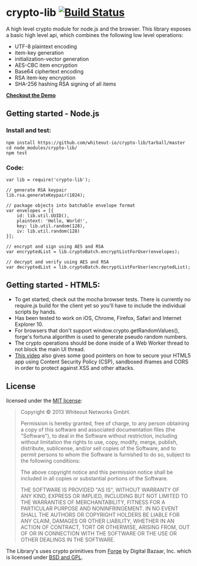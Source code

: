 crypto-lib [![Build Status](https://travis-ci.org/whiteout-io/crypto-lib.png?branch=master)](https://travis-ci.org/whiteout-io/crypto-lib)
==========

A high level crypto module for node.js and the browser. This library exposes a basic high level api, which combines the following low level operations:

* UTF-8 plaintext encoding
* item-key generation
* initialization-vector generation
* AES-CBC item encryption
* Base64 ciphertext encoding
* RSA item-key encryption
* SHA-256 hashing RSA signing of all items

**[Checkout the Demo](http://whiteout-io.github.io/crypto-lib/test/index.html)**


## Getting started - Node.js

### Install and test:

	npm install https://github.com/whiteout-io/crypto-lib/tarball/master
	cd node_modules/crypto-lib/
	npm test

### Code:

	var lib = require('crypto-lib');

	// generate RSA keypair
	lib.rsa.generateKeypair(1024);

	// package objects into batchable envelope format
	var envelopes = [{
		id: lib.util.UUID(),
		plaintext: 'Hello, World!',
		key: lib.util.random(128),
		iv: lib.util.random(128)
	}];

	// encrypt and sign using AES and RSA
	var encryptedList = lib.cryptoBatch.encryptListForUser(envelopes);

	// decrypt and verify using AES and RSA
	var decryptedList = lib.cryptoBatch.decryptListForUser(encryptedList);


## Getting started - HTML5:

* To get started, check out the mocha browser tests. There is currently no require.js build for the client yet so you'll have to include the individual scripts by hands.
* Has been tested to work on iOS, Chrome, Firefox, Safari and Internet Explorer 10.
* For browsers that don't support window.crypto.getRandomValues(), forge's fortuna algorithm is used to generate pseudo random numbers.
* The crypto operations should be done inside of a Web Worker thread to not block the main UI thread.
* [This video](http://www.youtube.com/watch?v=WljJ5guzcLs&feature=share&list=PLBNz3Grrh0qUDwpT0G_1zt9n_uOuan920) also gives some good pointers on how to secure your HTML5 app using Content Security Policy (CSP), sandboxed iframes and CORS in order to protect against XSS and other attacks.


## License

licensed under the [MIT license](http://opensource.org/licenses/MIT):

> Copyright &copy; 2013 Whiteout Networks GmbH.
>
> Permission is hereby granted, free of charge, to any person
> obtaining a copy of this software and associated documentation files
> (the "Software"), to deal in the Software without restriction,
> including without limitation the rights to use, copy, modify, merge,
> publish, distribute, sublicense, and/or sell copies of the Software,
> and to permit persons to whom the Software is furnished to do so,
> subject to the following conditions:
>
> The above copyright notice and this permission notice shall be
> included in all copies or substantial portions of the Software.
>
> THE SOFTWARE IS PROVIDED "AS IS", WITHOUT WARRANTY OF ANY KIND,
> EXPRESS OR IMPLIED, INCLUDING BUT NOT LIMITED TO THE WARRANTIES OF
> MERCHANTABILITY, FITNESS FOR A PARTICULAR PURPOSE AND
> NONINFRINGEMENT. IN NO EVENT SHALL THE AUTHORS OR COPYRIGHT HOLDERS
> BE LIABLE FOR ANY CLAIM, DAMAGES OR OTHER LIABILITY, WHETHER IN AN
> ACTION OF CONTRACT, TORT OR OTHERWISE, ARISING FROM, OUT OF OR IN
> CONNECTION WITH THE SOFTWARE OR THE USE OR OTHER DEALINGS IN THE
> SOFTWARE.

The Library's uses crypto primitives from [Forge](https://github.com/digitalbazaar/forge) by Digital Bazaar, Inc. which is licensed under [BSD and GPL](https://github.com/digitalbazaar/forge/blob/master/LICENSE).
